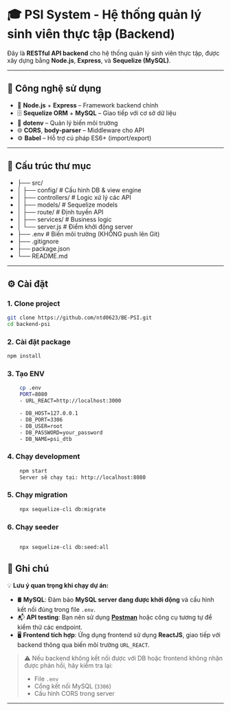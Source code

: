 # 🎓 PSI System - Hệ thống quản lý sinh viên thực tập (Backend)

Đây là **RESTful API backend** cho hệ thống quản lý sinh viên thực tập, được xây dựng bằng **Node.js**, **Express**, và **Sequelize (MySQL)**.

---

## 🚀 Công nghệ sử dụng

- 🔧 **Node.js** + **Express** – Framework backend chính
- 🗄️ **Sequelize ORM** + **MySQL** – Giao tiếp với cơ sở dữ liệu
- 🔐 **dotenv** – Quản lý biến môi trường
- 🌐 **CORS**, **body-parser** – Middleware cho API
- ⚙️ **Babel** – Hỗ trợ cú pháp ES6+ (import/export)

---

## 📁 Cấu trúc thư mục

- ├── src/
- │ ├── config/ # Cấu hình DB & view engine
- │ ├── controllers/ # Logic xử lý các API
- │ ├── models/ # Sequelize models
- │ ├── route/ # Định tuyến API
- │ ├── services/ # Business logic
- │ └── server.js # Điểm khởi động server
- ├── .env # Biến môi trường (KHÔNG push lên Git)
- ├── .gitignore
- ├── package.json
- └── README.md

---

## ⚙️ Cài đặt

### 1. Clone project

```bash
git clone https://github.com/ntd0623/BE-PSI.git
cd backend-psi
```

### 2. Cài đặt package

```bash
npm install
```

### 3. Tạo ENV

```bash
    cp .env
    PORT=8080
    - URL_REACT=http://localhost:3000

    - DB_HOST=127.0.0.1
    - DB_PORT=3306
    - DB_USER=root
    - DB_PASSWORD=your_password
    - DB_NAME=psi_dtb
```

### 4. Chạy development

```bash
    npm start
    Server sẽ chạy tại: http://localhost:8080
```

### 5. Chạy migration

```bash
    npx sequelize-cli db:migrate
```

### 6. Chạy seeder

```bash

    npx sequelize-cli db:seed:all
```

## 📌 Ghi chú

💡 **Lưu ý quan trọng khi chạy dự án:**

- 🛢️ **MySQL**: Đảm bảo **MySQL server đang được khởi động** và cấu hình kết nối đúng trong file `.env`.
- 📬 **API testing**: Bạn nên sử dụng **[Postman](https://www.postman.com/)** hoặc công cụ tương tự để kiểm thử các endpoint.
- 🖥️ **Frontend tích hợp**: Ứng dụng frontend sử dụng **ReactJS**, giao tiếp với backend thông qua biến môi trường `URL_REACT`.

> ⚠️ Nếu backend không kết nối được với DB hoặc frontend không nhận được phản hồi, hãy kiểm tra lại:
>
> - File `.env`
> - Cổng kết nối MySQL (`3306`)
> - Cấu hình CORS trong server

---
